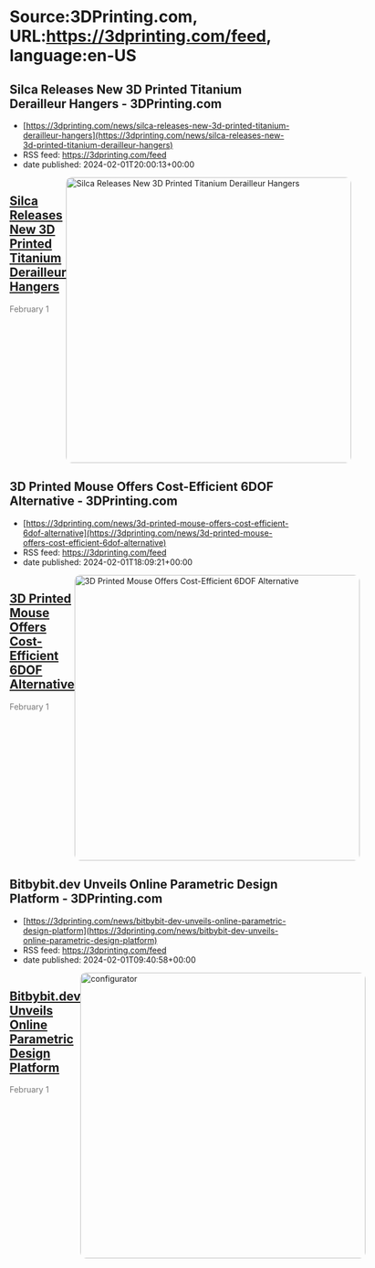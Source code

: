 # Source:3DPrinting.com, URL:https://3dprinting.com/feed, language:en-US

## Silca Releases New 3D Printed Titanium Derailleur Hangers - 3DPrinting.com
 - [https://3dprinting.com/news/silca-releases-new-3d-printed-titanium-derailleur-hangers](https://3dprinting.com/news/silca-releases-new-3d-printed-titanium-derailleur-hangers)
 - RSS feed: https://3dprinting.com/feed
 - date published: 2024-02-01T20:00:13+00:00

<div style="display: flex;"><div><h2><a href="https://3dprinting.com/news/silca-releases-new-3d-printed-titanium-derailleur-hangers/" target="_blank">Silca Releases New 3D Printed Titanium Derailleur Hangers</a></h2><span style="color: #777; font-size: 14px; margin-top: auto;">February 1</span></div><div><img alt="Silca Releases New 3D Printed Titanium Derailleur Hangers" class="attachment-singular-featured-thumb size-singular-featured-thumb wp-post-image" height="500" src="https://3dprinting.com/wp-content/uploads/image1-89-500x500.jpg" style="border-radius: 10px; overflow: hidden;" width="500" /></div></div>

## 3D Printed Mouse Offers Cost-Efficient 6DOF Alternative - 3DPrinting.com
 - [https://3dprinting.com/news/3d-printed-mouse-offers-cost-efficient-6dof-alternative](https://3dprinting.com/news/3d-printed-mouse-offers-cost-efficient-6dof-alternative)
 - RSS feed: https://3dprinting.com/feed
 - date published: 2024-02-01T18:09:21+00:00

<div style="display: flex;"><div><h2><a href="https://3dprinting.com/news/3d-printed-mouse-offers-cost-efficient-6dof-alternative/" target="_blank">3D Printed Mouse Offers Cost-Efficient 6DOF Alternative</a></h2><span style="color: #777; font-size: 14px; margin-top: auto;">February 1</span></div><div><img alt="3D Printed Mouse Offers Cost-Efficient 6DOF Alternative" class="attachment-singular-featured-thumb size-singular-featured-thumb wp-post-image" height="500" src="https://3dprinting.com/wp-content/uploads/image4-68-500x500.png" style="border-radius: 10px; overflow: hidden;" width="500" /></div></div>

## Bitbybit.dev Unveils Online Parametric Design Platform - 3DPrinting.com
 - [https://3dprinting.com/news/bitbybit-dev-unveils-online-parametric-design-platform](https://3dprinting.com/news/bitbybit-dev-unveils-online-parametric-design-platform)
 - RSS feed: https://3dprinting.com/feed
 - date published: 2024-02-01T09:40:58+00:00

<div style="display: flex;"><div><h2><a href="https://3dprinting.com/news/bitbybit-dev-unveils-online-parametric-design-platform/" target="_blank">Bitbybit.dev Unveils Online Parametric Design Platform</a></h2><span style="color: #777; font-size: 14px; margin-top: auto;">February 1</span></div><div><img alt="configurator" class="attachment-singular-featured-thumb size-singular-featured-thumb wp-post-image" height="500" src="https://3dprinting.com/wp-content/uploads/image1-159-500x500.png" style="border-radius: 10px; overflow: hidden;" width="500" /></div></div>

